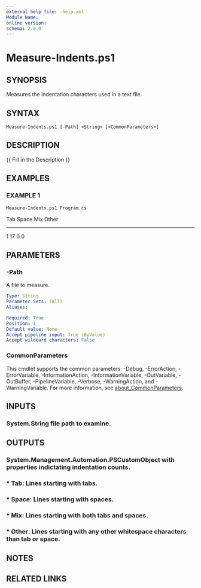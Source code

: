 ```yaml
---
external help file: -help.xml
Module Name:
online version:
schema: 2.0.0
---
```


# Measure-Indents.ps1

## SYNOPSIS
Measures the indentation characters used in a text file.

## SYNTAX

```
Measure-Indents.ps1 [-Path] <String> [<CommonParameters>]
```

## DESCRIPTION
{{ Fill in the Description }}

## EXAMPLES

### EXAMPLE 1
```
Measure-Indents.ps1 Program.cs
```

Tab Space Mix Other
--- ----- --- -----
  1    17   0     0

## PARAMETERS

### -Path
A file to measure.

```yaml
Type: String
Parameter Sets: (All)
Aliases:

Required: True
Position: 1
Default value: None
Accept pipeline input: True (ByValue)
Accept wildcard characters: False
```

### CommonParameters
This cmdlet supports the common parameters: -Debug, -ErrorAction, -ErrorVariable, -InformationAction, -InformationVariable, -OutVariable, -OutBuffer, -PipelineVariable, -Verbose, -WarningAction, and -WarningVariable. For more information, see [about_CommonParameters](http://go.microsoft.com/fwlink/?LinkID=113216).

## INPUTS

### System.String file path to examine.
## OUTPUTS

### System.Management.Automation.PSCustomObject with properties indictating indentation counts.
### * Tab: Lines starting with tabs.
### * Space: Lines starting with spaces.
### * Mix: Lines starting with both tabs and spaces.
### * Other: Lines starting with any other whitespace characters than tab or space.
## NOTES

## RELATED LINKS
